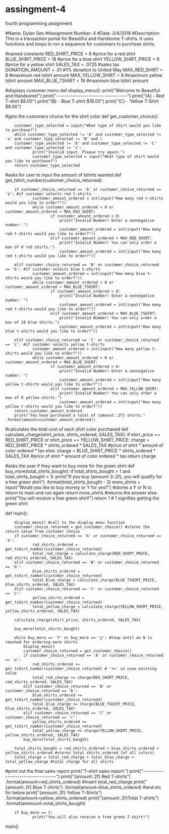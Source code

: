 # assingment-4
fourth programming assignment 

#Name: Dylan Sen
#Assignment Number: 4
#Date: 3/4/2018
#Description: This is a transaction portal for Beautiful and Handsome T-shirts. It uses functions and loops to run a sequence for customers to purchase shirts.

#named constants
RED_SHIRT_PRICE = 8 #price for a red shirt
BLUE_SHIRT_PRICE = 18 #price for a blue shirt
YELLOW_SHIRT_PRICE = 8 #price for a yellow shirt
SALES_TAX = .0725 #sales tax
DONATION_AMOUNT = .01 #1% donation to United Way
MAX_RED_SHIRT = 8 #maximum red tshirt amount
MAX_YELLOW_SHIRT = 8 #maximum yellow tshirt amount
MAX_BLUE_TSHIRT = 19 #maximum blue tshirt amount

#displays customer menu
def display_menu(): 
        print("Welcome to Beautiful and Handsome!")
        print("-----------------------------------")
        print("(A) - Red T-shirt             $8.00")
        print("(B) - Blue T-shirt           $18.00")
        print("(C) - Yellow T-Shirt          $8.00")

#gets the customers choice for the shirt color
def get_customer_choice():

        customer_type_selected = input("What type of shirt would you like to purchase?")
        while customer_type_selected != 'A' and customer_type_selected != 'a' and customer_type_selected != 'B' and \
        customer_type_selected != 'b' and customer_type_selected != 'C' and customer_type_selected != 'c':
                print("Invalid input. Please try again.")
                customer_type_selected = input("What type of shirt would you like to purchase?")
        return customer_type_selected

#asks for user to input the amount of tshirts wanted
def get_tshirt_number(customer_choice_returned):

        if customer_choice_returned == 'A' or customer_choice_returned == 'a': #if customer selects red t-shirts
                customer_amount_ordered = int(input("How many red t-shirts would you like to order?"))
                while customer_amount_ordered < 0 or customer_amount_ordered > MAX_RED_SHIRT:
                        if customer_amount_ordered < 0:
                            print("Invalid Number! Enter a nonnegative number: ")
                            customer_amount_ordered = int(input("How many red t-shirts would you like to order?"))
                        elif customer_amount_ordered > MAX_RED_SHIRT:
                            print("Invalid Number! You can only order a max of 8 red shirts.")
                            customer_amount_ordered = int(input("How many red t-shirts would you like to order?"))
        
        elif customer_choice_returned == 'B' or customer_choice_returned == 'b': #if customer selects blue t-shirts
                customer_amount_ordered = int(input("How many blue t-shirts would you like to order?"))
                while customer_amount_ordered < 0 or customer_amount_ordered > MAX_BLUE_TSHIRT:
                        if customer_amount_ordered < 0:
                            print("Invalid Number! Enter a nonnegative number: ")
                            customer_amount_ordered = int(input("How many red t-shirts would you like to order?"))
                        elif customer_amount_ordered > MAX_BLUE_TSHIRT:
                            print("Invalid Number! You can only order a max of 19 blue shirts.")
                            customer_amount_ordered = int(input("How many blue t-shirts would you like to order?"))
        
        elif customer_choice_returned == 'C' or customer_choice_returned == 'c': #if customer selects yellow t-shirts
                customer_amount_ordered = int(input("How many yellow t-shirts would you like to order?"))
                while customer_amount_ordered < 0 or customer_amount_ordered > MAX_BLUE_SHIRT:
                        if customer_amount_ordered < 0:
                            print("Invalid Number! Enter a nonnegative number: ")
                            customer_amount_ordered = int(input("How many yellow t-shirts would you like to order?"))
                        elif customer_amount_ordered > MAX_YELLOW_SHIRT:
                            print("Invalid Number! You can only order a max of 8 yellow shirts.")
                            customer_amount_ordered = int(input("How many yellow t-shirts would you like to order?"))
        return customer_amount_ordered
        print("You have purchased a total of {amount:.2f} shirts." .format(amount=customer_amount_ordered))

#calculates the total cost of each shirt color purchased
def calculate_charge(shirt_price, shirts_ordered, SALES_TAX):
    if shirt_price == RED_SHIRT_PRICE or shirt_price == YELLOW_SHIRT_PRICE:
        charge = RED_SHIRT_PRICE * shirts_ordered * SALES_TAX #price of shirt * amount of color ordered * tax
    else: 
        charge = BLUE_SHIRT_PRICE * shirts_ordered * SALES_TAX #price of shirt * amount of color ordered * tax
        return charge

#asks the user if they want to buy more for the green shirt
def buy_more(total_shirts_bought):
    if total_shirts_bought > 1 and total_shirts_bought < 3:
        print("If you buy {amount-3:.2f}, you will qualify for a free green shirt") .format(total_shirts_bought - 3)
        more_shirts = input("Would you like to buy more(y or Y for yes?") #stores a Y or N to return to main and run again
        return more_shirts #returns the answer
    else:
        print("You will receive a free green shirt!")
        return 1 # 1 signifies getting the green shirt

def main():

        display_menu() #call to the display menu function
        customer_choice_returned = get_customer_choice() #stores the return value from customer choice
        if customer_choice_returned == 'A' or customer_choice_returned == 'a':
                red_shirts_ordered = get_tshirt_number(customer_choice_returned)
                total_red_charge = calculate_charge(RED_SHIRT_PRICE, red_shirts_ordered, SALES_TAX)
        elif customer_choice_returned == 'B' or customer_choice_returned == 'b':
                blue_shirts_ordered = get_tshirt_number(customer_choice_returned)
                total_blue_charge = calculate_charge(BLUE_TSHIRT_PRICE, blue_shirts_ordered, SALES_TAX)
        elif customer_choice_returned == 'C' or customer_choice_returned == 'c':
                yellow_shirts_ordered = get_tshirt_number(customer_choice_returned)
                total_yellow_charge = calculate_charge(YELLOW_SHIRT_PRICE, yellow_shirts_ordered, SALES_TAX)

        calculate_charge(shirt_price, shirts_ordered, SALES_TAX)

        buy_more(total_shirts_bought)
        
        while buy_more == 'Y' or buy_more == 'y': #loop until an N is reached for ordering more shirts
            display_menu()
            customer_choice_returned = get_customer_choice()
            if customer_choice_returned == 'A' or customer_choice_returned == 'a':
                red_shirts_ordered += get_tshirt_number(customer_choice_returned) # '+=' in case existing value
                total_red_charge += charge(RED_SHIRT_PRICE, red_shirts_ordered, SALES_TAX)
            elif customer_choice_returned == 'B' or customer_choice_returned == 'b':
                blue_shirts_ordered += get_tshirt_number(customer_choice_returned)
                total_blue_charge += charge(BLUE_TSHIRT_PRICE, blue_shirts_ordered, SALES_TAX)
            elif customer_choice_returned == 'C' or customer_choice_returned == 'c':
                yellow_shirts_ordered += get_tshirt_number(customer_choice_returned)
                total_yellow_charge += charge(YELLOW_SHIRT_PRICE, yellow_shirts_ordered, SALES_TAX)
            buy_more(total_shirts_bought)
                    
        total_shirts_bought = red_shirts_ordered + blue_shirts_ordered + yellow_shirts_ordered #stores total shirts ordered (of all colors)
        total_charge = total_red_charge + total_blue_charge + total_yellow_charge #total charge for all shirts
            
#print out the final sales report
        print("T-shirt sales report:")
        print("-----------------------------------")
        print("{amount:.2f} Red T-shirts") .format(amount=red_shirts_ordered) #insert total_red_charge
        print("{amount:.2f} Blue T-shirts") .format(amount=blue_shirts_ordered) #and etc for below
        print("{amount:.2f} Yellow T-Shirts") .format(amount=yellow_shirts_ordered)
        print("{amount:.2f}Total T-shirts") .format(ammount=total_shirts_bought)

        if buy_more == 1:
                print("You will also receive a free green T-shirt!")

main()

